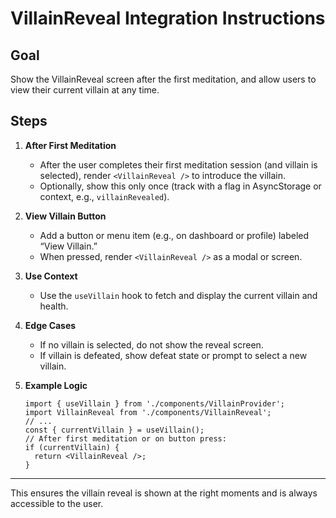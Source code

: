 # VillainReveal Integration Instructions

## Goal
Show the VillainReveal screen after the first meditation, and allow users to view their current villain at any time.

## Steps

1. **After First Meditation**
   - After the user completes their first meditation session (and villain is selected), render `<VillainReveal />` to introduce the villain.
   - Optionally, show this only once (track with a flag in AsyncStorage or context, e.g., `villainRevealed`).

2. **View Villain Button**
   - Add a button or menu item (e.g., on dashboard or profile) labeled “View Villain.”
   - When pressed, render `<VillainReveal />` as a modal or screen.

3. **Use Context**
   - Use the `useVillain` hook to fetch and display the current villain and health.

4. **Edge Cases**
   - If no villain is selected, do not show the reveal screen.
   - If villain is defeated, show defeat state or prompt to select a new villain.

5. **Example Logic**
   ```tsx
   import { useVillain } from './components/VillainProvider';
   import VillainReveal from './components/VillainReveal';
   // ...
   const { currentVillain } = useVillain();
   // After first meditation or on button press:
   if (currentVillain) {
     return <VillainReveal />;
   }
   ```

---

This ensures the villain reveal is shown at the right moments and is always accessible to the user. 